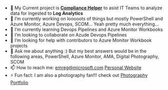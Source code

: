 - 🌱 My Current project is [**Compliance Helper**](https://github.com/emrgcl/ComplianceHelper/) to asist IT Teams to analyze data for ingested to **Log Analytics**
- 🔭 I’m currently working on looooots of things but mostly PowerShell and Azure Monitor, Azure Devops, SCOM... Yeah pretty much everything...
- 🌱 I’m currently learning Devops Pipelines and Azure Monitor Workbooks
- 👯 I’m looking to collaborate on Azude Devops Pipelines
- 🤔 I’m looking for help with contributors to Azure Monitor Workbook projects
- 💬 Ask me about anything :) But my best answers would be in the following areas, PowerShell, Azure Monitor, AMA, Digital Photography, SCOM
- 📫 How to reach me: emreg@microsoft.com [Personal Website](https://www.emreguclu.io)
- ⚡ Fun fact: I am also a photography fan!!! check out [Photography Portfolio](https://www.emreguclu.com)

